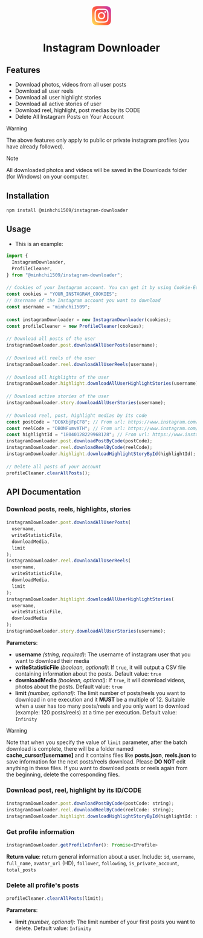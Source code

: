 <div align="center">
    <img src="https://raw.githubusercontent.com/minhchi1509/instagram_downloader/main/public/instagram-logo.svg" width="10%" />
    <br />
     <h1 align="center">Instagram Downloader</h1>
</div>

## Features

- Download photos, videos from all user posts
- Download all user reels
- Download all user highlight stories
- Download all active stories of user
- Download reel, highlight, post medias by its CODE
- Delete All Instagram Posts on Your Account

> [!WARNING]
> The above features only apply to public or private instagram profiles (you have already followed).

> [!NOTE]
> All downloaded photos and videos will be saved in the Downloads folder (for Windows) on your computer.

## Installation

```bash
npm install @minhchi1509/instagram-downloader
```

## Usage

- This is an example:

```js
import {
  InstagramDownloader,
  ProfileCleaner,
} from "@minhchi1509/instagram-downloader";

// Cookies of your Instagram account. You can get it by using Cookie-Editor extension on Chrome
const cookies = "YOUR_INSTAGRAM_COOKIES";
// Username of the Instagram account you want to download
const username = "minhchi1509";

const instagramDownloader = new InstagramDownloader(cookies);
const profileCleaner = new ProfileCleaner(cookies);

// Download all posts of the user
instagramDownloader.post.downloadAllUserPosts(username);

// Download all reels of the user
instagramDownloader.reel.downloadAllUserReels(username);

// Download all highlights of the user
instagramDownloader.highlight.downloadAllUserHighlightStories(username);

// Download active stories of the user
instagramDownloader.story.downloadAllUserStories(username);

// Download reel, post, highlight medias by its code
const postCode = "DC6XbjFpCF8"; // From url: https://www.instagram.com/p/DC6XbjFpCF8/
const reelCode = "DBONFumvXTH"; // From url: https://www.instagram.com/reel/DBONFumvXTH/
const highlightId = "18040128229968128"; // From url: https://www.instagram.com/stories/highlights/18040128229968128/
instagramDownloader.post.downloadPostByCode(postCode);
instagramDownloader.reel.downloadReelByCode(reelCode);
instagramDownloader.highlight.downloadHighlightStoryById(highlightId);

// Delete all posts of your account
profileCleaner.clearAllPosts();
```

## API Documentation

### Download posts, reels, highlights, stories

```js
instagramDownloader.post.downloadAllUserPosts(
  username,
  writeStatisticFile,
  downloadMedia,
  limit
);
instagramDownloader.reel.downloadAllUserReels(
  username,
  writeStatisticFile,
  downloadMedia,
  limit
);
instagramDownloader.highlight.downloadAllUserHighlightStories(
  username,
  writeStatisticFile,
  downloadMedia
);
instagramDownloader.story.downloadAllUserStories(username);
```

**Parameters**:
- **username** _(string, required)_: The username of instagram user that you want to download their media
- **writeStatisticFile** _(boolean, optional)_: If `true`, it will output a CSV file containing information about the posts. Default value: `true`
- **downloadMedia** _(boolean, optional)_: If `true`, it will download videos, photos about the posts. Default value: `true`
- **limit** _(number, optional)_: The limit number of posts/reels you want to download in one execution and it **MUST** be a multiple of 12. Suitable when a user has too many posts/reels and you only want to download (example: 120 posts/reels) at a time per execution. Default value: `Infinity`

> [!WARNING]
> Note that when you specify the value of `limit` parameter, after the batch download is complete, there will be a folder named **cache_cursor/[username]** and it contains files like **posts.json**, **reels.json** to save information for the next posts/reels download. Please **DO NOT** edit anything in these files.
> If you want to download posts or reels again from the beginning, delete the corresponding files.

### Download post, reel, highlight by its ID/CODE

```js
instagramDownloader.post.downloadPostByCode(postCode: string);
instagramDownloader.reel.downloadReelByCode(reelCode: string);
instagramDownloader.highlight.downloadHighlightStoryById(highlightId: string);
```

### Get profile information

```js
instagramDownloader.getProfileInfor(): Promise<IProfile>
```

**Return value**: return general information about a user. Include: `id`, `username`, `full_name`, `avatar_url` (HD), `follower`, `following`, `is_private_account`, `total_posts`

### Delete all profile's posts

```js
profileCleaner.clearAllPosts(limit);
```

**Parameters**:

- **limit** _(number, optional)_: The limit number of your first posts you want to delete. Default value: `Infinity`
